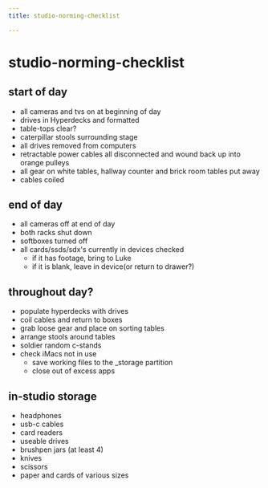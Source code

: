 ```yaml
---
title: studio-norming-checklist

---
```


# studio-norming-checklist


## start of day

* all cameras and tvs on at beginning of day
* drives in Hyperdecks and formatted
* table-tops clear?
* caterpillar stools surrounding stage
* all drives removed from computers
* retractable power cables all disconnected and wound back up into orange pulleys
* all gear on white tables, hallway counter and brick room tables put away
* cables coiled


## end of day

* all cameras off at end of day
* both racks shut down
* softboxes turned off
* all cards/ssds/sdx's currently in devices checked
    * if it has footage, bring to Luke
    * if it is blank, leave in device(or return to drawer?)

## throughout day?

* populate hyperdecks with drives
* coil cables and return to boxes
* grab loose gear and place on sorting tables
* arrange stools around tables
* soldier random c-stands
* check iMacs not in use
    * save working files to the _storage partition
    * close out of excess apps

## in-studio storage

* headphones
* usb-c cables
* card readers
* useable drives
* brushpen jars (at least 4)
* knives 
* scissors
* paper and cards of various sizes